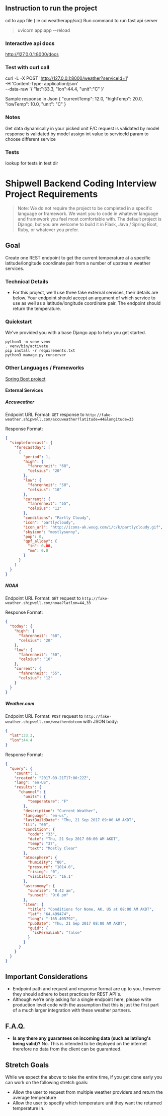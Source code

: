 ## Instruction to run the project 
cd to app file ( ie cd weatherapp/src)
Run command to run fast api server
> uvicorn app:app --reload

### Interactive api docs
http://127.0.0.1:8000/docs


### Test with curl call 

curl -L -X POST 'http://127.0.0.1:8000/weather?serviceId=1' \
-H 'Content-Type: application/json' \
--data-raw '{
"lat":33.3,
"lon":44.4,
"unit":"C"
}'

Sample response in Json
{
"currentTemp": 12.0,
"highTemp": 20.0,
"lowTemp": 10.0,
"unit": "C"
}

### Notes
Get data dynamically in your picked unit F/C
request is validated by model 
response is validated by model 
assign int value to serviceId param to choose different service

### Tests
lookup for tests in test dir

# Shipwell Backend Coding Interview Project Requirements

> Note: We do not require the project to be completed in a specific language or framework. We want you to code in whatever language and framework you feel most comfortable with. The default project is Django, but you are welcome to build it in Flask, Java / Spring Boot, Ruby, or whatever you prefer.

## Goal
Create one REST endpoint  to get the current temperature at a specific latitude/longitude coordinate pair from a 
number of upstream weather services.

### Technical Details

- For this project, we'll use three fake external services, their details are below. Your endpoint should accept an 
argument of which service to use as well as a latitude/longitude coordinate pair. The endpoint should return the
temperature.

### Quickstart
We've provided you with a base Django app to help you get started.

```commandline
python3 -m venv venv
. venv/bin/activate
pip install -r requirements.txt
python3 manage.py runserver
```

### Other Languages / Frameworks
[Spring Boot project](https://github.com/shipwell/interview-spring-boot)

#### External Services
##### Accuweather
Endpoint URL Format: `GET` response to `http://fake-weather.shipwell.com/accuweather?latitude=44&longitude=33`

Response Format: 
```json
{
  "simpleforecast": {
    "forecastday": [
      {
        "period": 1,
        "high": {
          "fahrenheit": "68",
          "celsius": "20"
        },
        "low": {
          "fahrenheit": "50",
          "celsius": "10"
        },
        "current": {
          "fahrenheit": "55",
          "celsius": "12"
        },
        "conditions": "Partly Cloudy",
        "icon": "partlycloudy",
        "icon_url": "http://icons-ak.wxug.com/i/c/k/partlycloudy.gif",
        "skyicon": "mostlysunny",
        "pop": 0,
        "qpf_allday": {
          "in": 0.00,
          "mm": 0.0
        }
      }
    ]
  }
}
```

##### NOAA
Endpoint URL Format: `GET` request to `http://fake-weather.shipwell.com/noaa?latlon=44,33`

Response Format: 
```json
{
  "today": {
    "high": {
      "fahrenheit": "68",
      "celsius": "20"
    },
    "low": {
      "fahrenheit": "50",
      "celsius": "10"
    },
    "current": {
      "fahrenheit": "55",
      "celsius": "12"
    }
  }
}
```


##### Weather.com
Endpoint URL Format: `POST` request to `http://fake-weather.shipwell.com/weatherdotcom` with JSON body:
```json
{
  "lat":33.3,
  "lon":44.4
}
```

Response Format: 
```json
{
  "query": {
    "count": 1,
    "created": "2017-09-21T17:00:22Z",
    "lang": "en-US",
    "results": {
      "channel": {
        "units": {
          "temperature": "F"
        },
        "description": "Current Weather",
        "language": "en-us",
        "lastBuildDate": "Thu, 21 Sep 2017 09:00 AM AKDT",
        "ttl": "60",
        "condition": {
          "code": "33",
          "date": "Thu, 21 Sep 2017 08:00 AM AKDT",
          "temp": "37",
          "text": "Mostly Clear"
        },
        "atmosphere": {
          "humidity": "80",
          "pressure": "1014.0",
          "rising": "0",
          "visibility": "16.1"
        },
        "astronomy": {
          "sunrise": "8:42 am",
          "sunset": "9:6 pm"
        },
        "item": {
          "title": "Conditions for Nome, AK, US at 08:00 AM AKDT",
          "lat": "64.499474",
          "long": "-165.405792",
          "pubDate": "Thu, 21 Sep 2017 08:00 AM AKDT",
          "guid": {
            "isPermaLink": "false"
          }
        }
      }
    }
  }
}
```

## Important Considerations
- Endpoint path and request and response format are up to you, however they should adhere to best practices for REST 
API's.
- Although we're only asking for a single endpoint here, please write production level code with the assumption that 
this is just the first part of a much larger integration with these weather partners.

## F.A.Q.
- **Is any there any guarantees on incoming data (such as lat/long's being valid)?** No. This is intended to be
deployed on the internet therefore no data from the client can be guaranteed.


## Stretch Goals
While we expect the above to take the entire time, if you get done early you can work on the following stretch goals:
- Allow the user to request from multiple weather providers and return the average temperature
- Allow the user to specify which temperature unit they want the returned temperature in.
